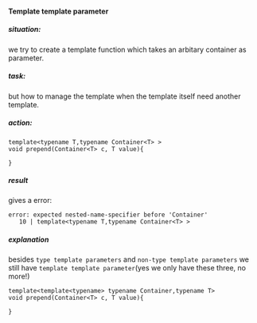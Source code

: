 #### Template template parameter

##### situation:
we try to create a template function which takes an arbitary container as parameter.

##### task:
but how to manage the template when the template itself need another template.

##### action:
```
template<typename T,typename Container<T> >
void prepend(Container<T> c, T value){

}
```
##### result
gives a error:
```
error: expected nested-name-specifier before 'Container'
   10 | template<typename T,typename Container<T> >
```

##### explanation

besides `type template parameters` and `non-type template parameters`
we still have `template template parameter`(yes we only have these three, no more!)

```
template<template<typename> typename Container,typename T>
void prepend(Container<T> c, T value){

}

```

